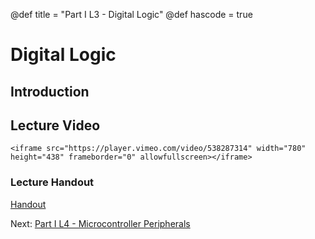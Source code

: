 @def title = "Part I L3 - Digital Logic"
@def hascode = true

# Digital Logic
## Introduction
## Lecture Video
~~~
<iframe src="https://player.vimeo.com/video/538287314" width="780" height="438" frameborder="0" allowfullscreen></iframe>
~~~
### Lecture Handout
[Handout](/part_i/ME319_-_Mechatronics_-_Part_I_Lecture_3_Digital_Logic.pdf)


Next: [Part I L4 - Microcontroller Peripherals](../lecture4/)  